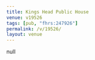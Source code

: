 ```yaml
---
title: Kings Head Public House
venue: v19526
tags: [pub, "fhrs:247926"]
permalink: /v/19526/
layout: venue
---
```

null